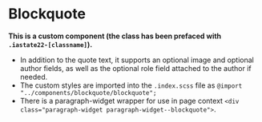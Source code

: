 # Blockquote

**This is a custom component (the class has been prefaced with `.iastate22-[classname]`).**

- In addition to the quote text, it supports an optional image and optional author fields, as well as the optional role field attached to the author if needed.
- The custom styles are imported into the `.index.scss` file as `@import "../components/blockquote/blockquote";`
- There is a paragraph-widget wrapper for use in page context `<div class="paragraph-widget paragraph-widget--blockquote">`.
